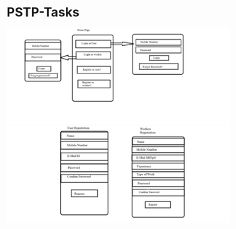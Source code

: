 # PSTP-Tasks
<img src="https://raw.githubusercontent.com/Giri30-09-98/PSTP-Tasks/main/App%20Design/Ab1.png">
<img src="https://raw.githubusercontent.com/Giri30-09-98/PSTP-Tasks/main/App%20Design/Ab2.png">
